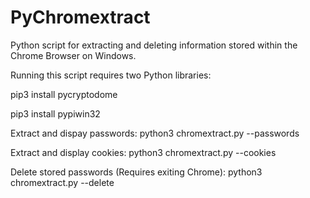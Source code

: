 # PyChromextract
Python script for extracting and deleting information stored within the Chrome Browser on Windows.

Running this script requires two Python libraries:

pip3 install pycryptodome

pip3 install pypiwin32

Extract and dispay passwords: python3 chromextract.py --passwords

Extract and display cookies: python3 chromextract.py --cookies

Delete stored passwords (Requires exiting Chrome): python3 chromextract.py --delete
